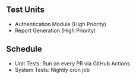 ## Test Units

- Authentication Module (High Priority)
- Report Generation (High Priority)

## Schedule

- Unit Tests: Run on every PR via GitHub Actions
- System Tests: Nightly cron job
